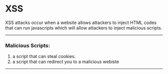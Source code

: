 # XSS

XSS attacks occur when a website allows attackers to inject HTML codes that can run javascripts which will allow attackers to inject malicious scripts.

---

### Malicious Scripts:
1. a script that can steal cookies.
2. a script that can redirect you to a malicious webiste 

--- 
